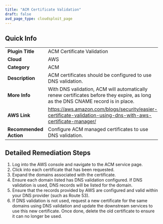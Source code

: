 ```yaml
---
title: "ACM Certificate Validation"
draft: false
avd_page_type: cloudsploit_page
---
```

## Quick Info

| | |
|-|-|
| **Plugin Title** | ACM Certificate Validation |
| **Cloud** | AWS |
| **Category** | ACM |
| **Description** | ACM certificates should be configured to use DNS validation. |
| **More Info** | With DNS validation, ACM will automatically renew certificates before they expire, as long as the DNS CNAME record is in place. |
| **AWS Link** | https://aws.amazon.com/blogs/security/easier-certificate-validation-using-dns-with-aws-certificate-manager/ |
| **Recommended Action** | Configure ACM managed certificates to use DNS validation. |

## Detailed Remediation Steps
1. Log into the AWS console and navigate to the ACM service page.
2. Click into each certificate that has been requested.
3. Expand the domains associated with the certificate.
4. Ensure each domain listed has DNS validation configured. If DNS validation is used, DNS records will be listed for the domain.
5. Ensure that the records provided by AWS are configured and valid within your DNS provider (such as Route 53).
6. If DNS validation is not used, request a new certificate for the same domains using DNS validation and update the downstream services to use this new certificate. Once done, delete the old certificate to ensure it can no longer be used.